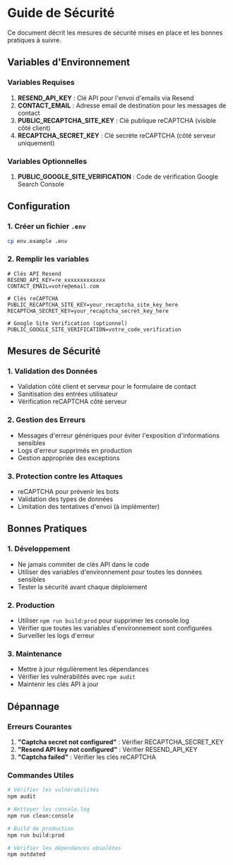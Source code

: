 # Guide de Sécurité

Ce document décrit les mesures de sécurité mises en place et les bonnes pratiques à suivre.

## Variables d'Environnement

### Variables Requises

1. **RESEND_API_KEY** : Clé API pour l'envoi d'emails via Resend
2. **CONTACT_EMAIL** : Adresse email de destination pour les messages de contact
3. **PUBLIC_RECAPTCHA_SITE_KEY** : Clé publique reCAPTCHA (visible côté client)
4. **RECAPTCHA_SECRET_KEY** : Clé secrète reCAPTCHA (côté serveur uniquement)

### Variables Optionnelles

1. **PUBLIC_GOOGLE_SITE_VERIFICATION** : Code de vérification Google Search Console

## Configuration

### 1. Créer un fichier `.env`

```bash
cp env.example .env
```

### 2. Remplir les variables

```env
# Clés API Resend
RESEND_API_KEY=re_xxxxxxxxxxxxx
CONTACT_EMAIL=votre@email.com

# Clés reCAPTCHA
PUBLIC_RECAPTCHA_SITE_KEY=your_recaptcha_site_key_here
RECAPTCHA_SECRET_KEY=your_recaptcha_secret_key_here

# Google Site Verification (optionnel)
PUBLIC_GOOGLE_SITE_VERIFICATION=votre_code_verification
```

## Mesures de Sécurité

### 1. Validation des Données

- Validation côté client et serveur pour le formulaire de contact
- Sanitisation des entrées utilisateur
- Vérification reCAPTCHA côté serveur

### 2. Gestion des Erreurs

- Messages d'erreur génériques pour éviter l'exposition d'informations sensibles
- Logs d'erreur supprimés en production
- Gestion appropriée des exceptions

### 3. Protection contre les Attaques

- reCAPTCHA pour prévenir les bots
- Validation des types de données
- Limitation des tentatives d'envoi (à implémenter)

## Bonnes Pratiques

### 1. Développement

- Ne jamais commiter de clés API dans le code
- Utiliser des variables d'environnement pour toutes les données sensibles
- Tester la sécurité avant chaque déploiement

### 2. Production

- Utiliser `npm run build:prod` pour supprimer les console.log
- Vérifier que toutes les variables d'environnement sont configurées
- Surveiller les logs d'erreur

### 3. Maintenance

- Mettre à jour régulièrement les dépendances
- Vérifier les vulnérabilités avec `npm audit`
- Maintenir les clés API à jour

## Dépannage

### Erreurs Courantes

1. **"Captcha secret not configured"** : Vérifier RECAPTCHA_SECRET_KEY
2. **"Resend API key not configured"** : Vérifier RESEND_API_KEY
3. **"Captcha failed"** : Vérifier les clés reCAPTCHA

### Commandes Utiles

```bash
# Vérifier les vulnérabilités
npm audit

# Nettoyer les console.log
npm run clean:console

# Build de production
npm run build:prod

# Vérifier les dépendances obsolètes
npm outdated
``` 